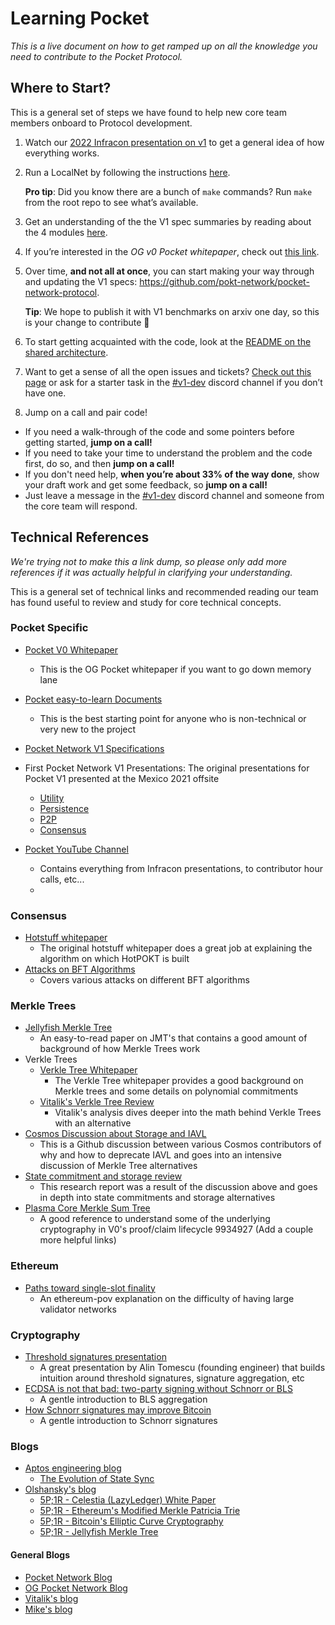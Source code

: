 # Learning Pocket

_This is a live document on how to get ramped up on all the knowledge you need to contribute to the Pocket Protocol._

## Where to Start?

This is a general set of steps we have found to help new core team members onboard to Protocol development.

1.  Watch our [2022 Infracon presentation on v1](https://www.youtube.com/watch?v=NJoZyzQuJVc) to get a general idea of how everything works.
2.  Run a LocalNet by following the instructions [here](https://github.com/pokt-network/pocket/blob/main/docs/development/README.md).

    **Pro tip**: Did you know there are a bunch of `make` commands? Run `make` from the root repo to see what’s available.

3.  Get an understanding of the the V1 spec summaries by reading about the 4 modules [here](https://docs.pokt.network/home/learn/future).
4.  If you’re interested in the _OG v0 Pocket whitepaper_, check out [this link](https://pocket-network-assets.s3-us-west-2.amazonaws.com/pdfs/Pocket-Network-Whitepaper-v0.3.0.pdf).
5.  Over time, **and not all at once**, you can start making your way through and updating the V1 specs: https://github.com/pokt-network/pocket-network-protocol.

    **Tip**: We hope to publish it with V1 benchmarks on arxiv one day, so this is your change to contribute 🙂

    <!-- For internal use only. If you're external and are reading this, reach out to the team.
       These decks from October 2021 might also help:
       - [Utility](https://docs.google.com/presentation/d/1NU0PnegtBm5ioLu0VQMiluWT4usHnavDKrGvS3p8QdM/edit)
       - [Persistence](https://docs.google.com/presentation/d/1qDA-pRMT1KV9byUAU49bvd_5seaILPAh6i3vA7j5l8o/edit)
       - [P2p](https://docs.google.com/presentation/d/1CLeAcGJbM_iP76vnCoHreU1chB9vFWIYWAwQHa-MPbc/edit)
       - [Consensus](https://docs.google.com/presentation/d/18CtSxxLLHY1N7HEJtja633mVF1_a9blaE2fe2-WgGAo/edit)
    -->

6.  To start getting acquainted with the code, look at the [README on the shared architecture](https://github.com/pokt-network/pocket/tree/main/shared).

7.  Want to get a sense of all the open issues and tickets? [Check out this page](https://github.com/orgs/pokt-network/projects/142/views/12) or ask for a starter task in the [#v1-dev](https://discord.com/channels/553741558869131266/986789914379186226) discord channel if you don’t have one.

8.  Jump on a call and pair code!

- If you need a walk-through of the code and some pointers before getting started, **jump on a call!**
- If you need to take your time to understand the problem and the code first, do so, and then **jump on a call!**
- If you don't need help, **when you’re about 33% of the way done**, show your draft work and get some feedback, so **jump on a call!**
- Just leave a message in the [#v1-dev](https://discord.com/channels/553741558869131266/986789914379186226) discord channel and someone from the core team will respond.

## Technical References

_We're trying not to make this a link dump, so please only add more references if it was actually helpful in clarifying your understanding._

This is a general set of technical links and recommended reading our team has found useful to review and study for core technical concepts.

### Pocket Specific

- [Pocket V0 Whitepaper](https://pocket-network-assets.s3-us-west-2.amazonaws.com/pdfs/Pocket-Network-Whitepaper-v0.3.0.pdf)
  - This is the OG Pocket whitepaper if you want to go down memory lane
- [Pocket easy-to-learn Documents](https://docs.pokt.network/learn/)
  - This is the best starting point for anyone who is non-technical or very new to the project
- [Pocket Network V1 Specifications](https://github.com/pokt-network/pocket-network-protocol)

- First Pocket Network V1 Presentations: The original presentations for Pocket V1 presented at the Mexico 2021 offsite

  - [Utility](https://docs.google.com/presentation/d/1NU0PnegtBm5ioLu0VQMiluWT4usHnavDKrGvS3p8QdM/edit?usp=sharing)
  - [Persistence](https://docs.google.com/presentation/d/1qDA-pRMT1KV9byUAU49bvd_5seaILPAh6i3vA7j5l8o/edit?usp=sharing)
  - [P2P](https://docs.google.com/presentation/d/1CLeAcGJbM_iP76vnCoHreU1chB9vFWIYWAwQHa-MPbc/edit?usp=sharing)
  - [Consensus](https://docs.google.com/presentation/d/18CtSxxLLHY1N7HEJtja633mVF1_a9blaE2fe2-WgGAo/edit?usp=sharing)

- [Pocket YouTube Channel](https://www.youtube.com/c/PocketNetwork/videos)
  - Contains everything from Infracon presentations, to contributor hour calls, etc...
  -

### Consensus

- [Hotstuff whitepaper](https://arxiv.org/abs/1803.05069)
  - The original hotstuff whitepaper does a great job at explaining the algorithm on which HotPOKT is built
- [Attacks on BFT Algorithms](https://arxiv.org/pdf/1904.04098.pdf)
  - Covers various attacks on different BFT algorithms

### Merkle Trees

- [Jellyfish Merkle Tree](https://developers.diem.com/papers/jellyfish-merkle-tree/2021-01-14.pdf)
  - An easy-to-read paper on JMT's that contains a good amount of background of how Merkle Trees work
- Verkle Trees
  - [Verkle Tree Whitepaper](https://math.mit.edu/research/highschool/primes/materials/2018/Kuszmaul.pdf)
    - The Verkle Tree whitepaper provides a good background on Merkle trees and some details on polynomial commitments
  - [Vitalik's Verkle Tree Review](https://vitalik.ca/general/2021/06/18/verkle.html)
    - Vitalik's analysis dives deeper into the math behind Verkle Trees with an alternative
- [Cosmos Discussion about Storage and IAVL](https://github.com/cosmos/cosmos-sdk/issues/7100)
  - This is a Github discussion between various Cosmos contributors of why and how to deprecate IAVL and goes into an intensive discussion of Merkle Tree alternatives
- [State commitment and storage review](https://paper.dropbox.com/doc/State-commitments-and-storage-review--Box9ruOvLDPaPc6ykc5XDnVmAg-wKl2RINZWD9I0DUmZIFwQ)
  - This research report was a result of the discussion above and goes in depth into state commitments and storage alternatives
- [Plasma Core Merkle Sum Tree](https://plasma-core.readthedocs.io/en/latest/specs/sum-tree.html)
  - A good reference to understand some of the underlying cryptography in V0's proof/claim lifecycle 9934927 (Add a couple more helpful links)

### Ethereum

- [Paths toward single-slot finality](https://notes.ethereum.org/@vbuterin/single_slot_finality)
  - An ethereum-pov explanation on the difficulty of having large validator networks

### Cryptography

- [Threshold signatures presentation](https://docs.google.com/presentation/d/1G4XGqrBLwqMyDQce_xpPQUEMOK4lFrneuvGYU3MVDsI/edit#slide=id.g1246936523c_0_26)
  - A great presentation by Alin Tomescu (founding engineer) that builds intuition around threshold signatures, signature aggregation, etc
- [ECDSA is not that bad: two-party signing without Schnorr or BLS](https://medium.com/cryptoadvance/ecdsa-is-not-that-bad-two-party-signing-without-schnorr-or-bls-1941806ec36f)
  - A gentle introduction to BLS aggregation
- [How Schnorr signatures may improve Bitcoin](https://medium.com/cryptoadvance/how-schnorr-signatures-may-improve-bitcoin-91655bcb4744)
  - A gentle introduction to Schnorr signatures

### Blogs

- [Aptos engineering blog](https://aptoslabs.medium.com/)
  - [The Evolution of State Sync](https://medium.com/aptoslabs/the-evolution-of-state-sync-the-path-to-100k-transactions-per-second-with-sub-second-latency-at-52e25a2c6f10)
- [Olshansky's blog](https://olshansky.substack.com/)
  - [5P;1R - Celestia (LazyLedger) White Paper](https://olshansky.substack.com/p/5p1r-celestia-lazyledger-white-paper)
  - [5P;1R - Ethereum's Modified Merkle Patricia Trie](https://olshansky.substack.com/p/5p1r-ethereums-modified-merkle-patricia)
  - [5P;1R - Bitcoin's Elliptic Curve Cryptography](https://olshansky.substack.com/p/5p1r-bitcoins-elliptic-curve-cryptography)
  - [5P;1R - Jellyfish Merkle Tree](https://olshansky.substack.com/p/5p1r-jellyfish-merkle-tree)

#### General Blogs

- [Pocket Network Blog](https://www.blog.pokt.network/)
- [OG Pocket Network Blog](https://medium.com/@POKTnetwork)
- [Vitalik's blog](https://vitalik.ca/categories/blockchains.html)
- [Mike's blog](https://morourke.org/)
